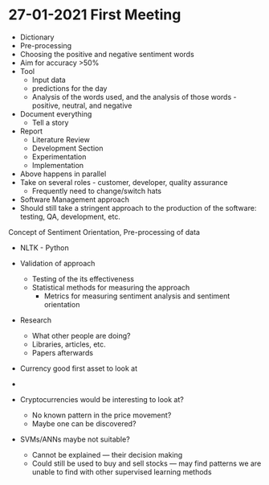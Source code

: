 # 27-01-2021 First Meeting

- Dictionary
- Pre-processing
- Choosing the positive and negative sentiment words
- Aim for accuracy >50%
- Tool
    - Input data
    - predictions for the day
    - Analysis of the words used, and the analysis of those words - positive, neutral, and negative
- Document everything
    - Tell a story
- Report
    - Literature Review
    - Development Section
    - Experimentation
    - Implementation
- Above happens in parallel
- Take on several roles - customer, developer, quality assurance
    - Frequently need to change/switch hats
- Software Management approach
- Should still take a stringent approach to the production of the software: testing, QA, development, etc.

Concept of Sentiment Orientation, Pre-processing of data

- NLTK - Python
- Validation of approach
    - Testing of the its effectiveness
    - Statistical methods for measuring the approach
        - Metrics for measuring sentiment analysis and sentiment orientation

- Research
    - What other people are doing?
    - Libraries, articles, etc.
    - Papers afterwards

- Currency good first asset to look at
- 
- Cryptocurrencies would be interesting to look at?
    - No known pattern in the price movement?
    - Maybe one can be discovered?
- SVMs/ANNs maybe not suitable?
    - Cannot be explained — their decision making
    - Could still be used to buy and sell stocks — may find patterns we are unable to find with other supervised learning methods